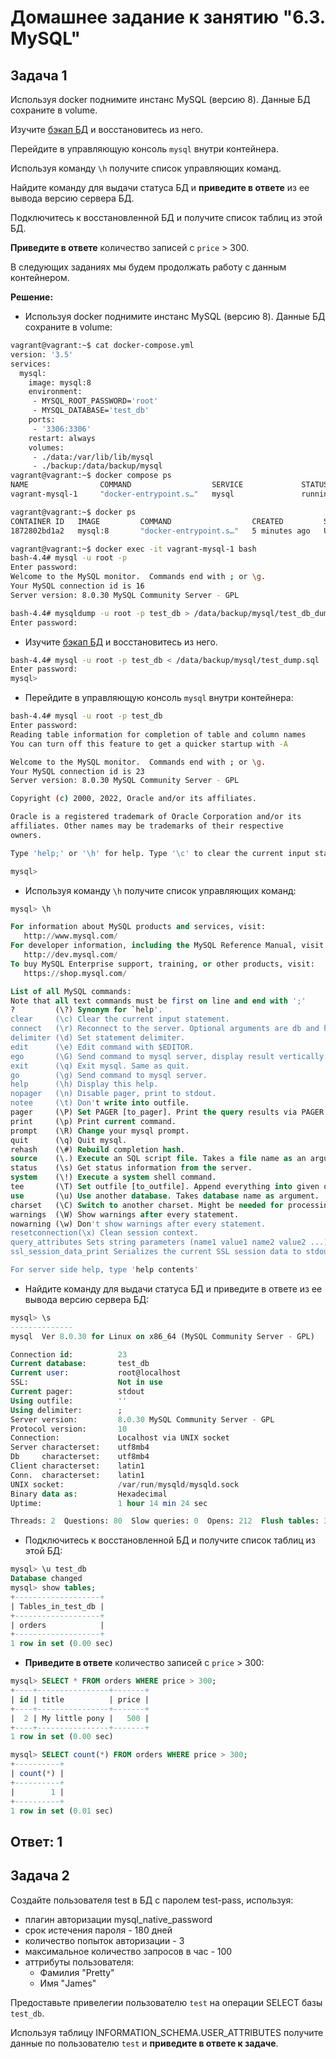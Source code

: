# Домашнее задание к занятию "6.3. MySQL"

## Задача 1

Используя docker поднимите инстанс MySQL (версию 8). Данные БД сохраните в volume.

Изучите [бэкап БД](https://github.com/netology-code/virt-homeworks/tree/master/06-db-03-mysql/test_data) и 
восстановитесь из него.

Перейдите в управляющую консоль `mysql` внутри контейнера.

Используя команду `\h` получите список управляющих команд.

Найдите команду для выдачи статуса БД и **приведите в ответе** из ее вывода версию сервера БД.

Подключитесь к восстановленной БД и получите список таблиц из этой БД.

**Приведите в ответе** количество записей с `price` > 300.

В следующих заданиях мы будем продолжать работу с данным контейнером.

**Решение:**

- Используя docker поднимите инстанс MySQL (версию 8). Данные БД сохраните в volume:
```bash
vagrant@vagrant:~$ cat docker-compose.yml
version: '3.5'
services:
  mysql:
    image: mysql:8
    environment:
     - MYSQL_ROOT_PASSWORD='root'
     - MYSQL_DATABASE='test_db'
    ports:
     - '3306:3306'
    restart: always
    volumes:
     - ./data:/var/lib/lib/mysql
     - ./backup:/data/backup/mysql    
vagrant@vagrant:~$ docker compose ps
NAME                COMMAND                  SERVICE             STATUS              PORTS
vagrant-mysql-1     "docker-entrypoint.s…"   mysql               running             0.0.0.0:3306->3306/tcp, :::3306->3306/tcp, 33060/tcp

vagrant@vagrant:~$ docker ps
CONTAINER ID   IMAGE         COMMAND                  CREATED         STATUS          PORTS                                                  NAMES
1872802bd1a2   mysql:8       "docker-entrypoint.s…"   5 minutes ago   Up 4 minutes    0.0.0.0:3306->3306/tcp, :::3306->3306/tcp, 33060/tcp   vagrant-mysql-1

vagrant@vagrant:~$ docker exec -it vagrant-mysql-1 bash
bash-4.4# mysql -u root -p
Enter password:
Welcome to the MySQL monitor.  Commands end with ; or \g.
Your MySQL connection id is 16
Server version: 8.0.30 MySQL Community Server - GPL

bash-4.4# mysqldump -u root -p test_db > /data/backup/mysql/test_db_dump.sql
Enter password:
```

- Изучите [бэкап БД](https://github.com/netology-code/virt-homeworks/tree/master/06-db-03-mysql/test_data) и 
восстановитесь из него.

```bash
bash-4.4# mysql -u root -p test_db < /data/backup/mysql/test_dump.sql
Enter password:
mysql>
```

- Перейдите в управляющую консоль `mysql` внутри контейнера:

```bash
bash-4.4# mysql -u root -p test_db
Enter password:
Reading table information for completion of table and column names
You can turn off this feature to get a quicker startup with -A

Welcome to the MySQL monitor.  Commands end with ; or \g.
Your MySQL connection id is 23
Server version: 8.0.30 MySQL Community Server - GPL

Copyright (c) 2000, 2022, Oracle and/or its affiliates.

Oracle is a registered trademark of Oracle Corporation and/or its
affiliates. Other names may be trademarks of their respective
owners.

Type 'help;' or '\h' for help. Type '\c' to clear the current input statement.

mysql>
```

- Используя команду `\h` получите список управляющих команд:

```sql
mysql> \h

For information about MySQL products and services, visit:
   http://www.mysql.com/
For developer information, including the MySQL Reference Manual, visit:
   http://dev.mysql.com/
To buy MySQL Enterprise support, training, or other products, visit:
   https://shop.mysql.com/

List of all MySQL commands:
Note that all text commands must be first on line and end with ';'
?         (\?) Synonym for `help'.
clear     (\c) Clear the current input statement.
connect   (\r) Reconnect to the server. Optional arguments are db and host.
delimiter (\d) Set statement delimiter.
edit      (\e) Edit command with $EDITOR.
ego       (\G) Send command to mysql server, display result vertically.
exit      (\q) Exit mysql. Same as quit.
go        (\g) Send command to mysql server.
help      (\h) Display this help.
nopager   (\n) Disable pager, print to stdout.
notee     (\t) Don't write into outfile.
pager     (\P) Set PAGER [to_pager]. Print the query results via PAGER.
print     (\p) Print current command.
prompt    (\R) Change your mysql prompt.
quit      (\q) Quit mysql.
rehash    (\#) Rebuild completion hash.
source    (\.) Execute an SQL script file. Takes a file name as an argument.
status    (\s) Get status information from the server.
system    (\!) Execute a system shell command.
tee       (\T) Set outfile [to_outfile]. Append everything into given outfile.
use       (\u) Use another database. Takes database name as argument.
charset   (\C) Switch to another charset. Might be needed for processing binlog with multi-byte charsets.
warnings  (\W) Show warnings after every statement.
nowarning (\w) Don't show warnings after every statement.
resetconnection(\x) Clean session context.
query_attributes Sets string parameters (name1 value1 name2 value2 ...) for the next query to pick up.
ssl_session_data_print Serializes the current SSL session data to stdout or file

For server side help, type 'help contents'
```

- Найдите команду для выдачи статуса БД и приведите в ответе из ее вывода версию сервера БД:

```sql
mysql> \s
--------------
mysql  Ver 8.0.30 for Linux on x86_64 (MySQL Community Server - GPL)

Connection id:          23
Current database:       test_db
Current user:           root@localhost
SSL:                    Not in use
Current pager:          stdout
Using outfile:          ''
Using delimiter:        ;
Server version:         8.0.30 MySQL Community Server - GPL
Protocol version:       10
Connection:             Localhost via UNIX socket
Server characterset:    utf8mb4
Db     characterset:    utf8mb4
Client characterset:    latin1
Conn.  characterset:    latin1
UNIX socket:            /var/run/mysqld/mysqld.sock
Binary data as:         Hexadecimal
Uptime:                 1 hour 14 min 24 sec

Threads: 2  Questions: 80  Slow queries: 0  Opens: 212  Flush tables: 3  Open tables: 130  Queries per second avg: 0.017
```

- Подключитесь к восстановленной БД и получите список таблиц из этой БД:

```sql
mysql> \u test_db
Database changed
mysql> show tables;
+-------------------+
| Tables_in_test_db |
+-------------------+
| orders            |
+-------------------+
1 row in set (0.00 sec)
```

- **Приведите в ответе** количество записей с `price` > 300:

```sql
mysql> SELECT * FROM orders WHERE price > 300;
+----+----------------+-------+
| id | title          | price |
+----+----------------+-------+
|  2 | My little pony |   500 |
+----+----------------+-------+
1 row in set (0.00 sec)

mysql> SELECT count(*) FROM orders WHERE price > 300;
+----------+
| count(*) |
+----------+
|        1 |
+----------+
1 row in set (0.01 sec)

```
## Ответ: 1

## Задача 2

Создайте пользователя test в БД c паролем test-pass, используя:
- плагин авторизации mysql_native_password
- срок истечения пароля - 180 дней 
- количество попыток авторизации - 3 
- максимальное количество запросов в час - 100
- аттрибуты пользователя:
    - Фамилия "Pretty"
    - Имя "James"

Предоставьте привелегии пользователю `test` на операции SELECT базы `test_db`.

Используя таблицу INFORMATION_SCHEMA.USER_ATTRIBUTES получите данные по пользователю `test` и 
**приведите в ответе к задаче**.